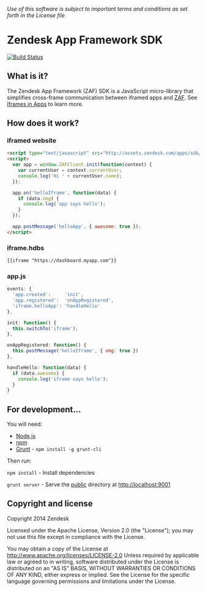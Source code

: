 *Use of this software is subject to important terms and conditions as set forth in the License file*

Zendesk App Framework SDK
=========================

[![Build Status](https://travis-ci.org/zendesk/zendesk_app_framework_sdk.svg?branch=master)](https://travis-ci.org/zendesk/zendesk_app_framework_sdk)

## What is it?

The Zendesk App Framework (ZAF) SDK is a JavaScript micro-library that simplifies cross-frame communication between iframed apps and [ZAF](http://developer.zendesk.com/documentation/apps/). See [Iframes in Apps](https://developer.zendesk.com/apps/docs/agent/iframes_in_apps) to learn more.

## How does it work?

### iframed website
```html
<script type="text/javascript" src="http://assets.zendesk.com/apps/sdk/1.0/zaf_sdk.js"></script>
<script>
  var app = window.ZAFClient.init(function(context) {
    var currentUser = context.currentUser;
    console.log('Hi ' + currentUser.name);
  });

  app.on('helloIframe', function(data) {
    if (data.omg) {
      console.log('app says hello');
    }
  });

  app.postMessage('helloApp', { awesome: true });
</script>
```

### iframe.hdbs
```html
{{iframe "https://dashboard.myapp.com"}}
```

### app.js
```js
events: {
  'app.created':     'init',
  'app.registered':  'onAppRegistered',
  'iframe.helloApp': 'handleHello'
},

init: function() {
  this.switchTo('iframe');
},

onAppRegistered: function() {
  this.postMessage('helloIframe', { omg: true })
},

handleHello: function(data) {
  if (data.awesome) {
    console.log('iframe says hello');
  }
}
```

## For development...

You will need:

* [Node.js](http://nodejs.org/)
* [npm](https://www.npmjs.org/)
* [Grunt](http://gruntjs.com/) - `npm install -g grunt-cli`

Then run:

`npm install` - Install dependencies

`grunt server` - Serve the [public](./public) directory at [http://localhost:9001](http://localhost:9001)

## Copyright and license

Copyright 2014 Zendesk

Licensed under the Apache License, Version 2.0 (the "License"); you may not use this file except in compliance with the License.

You may obtain a copy of the License at
http://www.apache.org/licenses/LICENSE-2.0
Unless required by applicable law or agreed to in writing, software distributed under the License is distributed on an "AS IS" BASIS, WITHOUT WARRANTIES OR CONDITIONS OF ANY KIND, either express or implied. See the License for the specific language governing permissions and limitations under the License.
